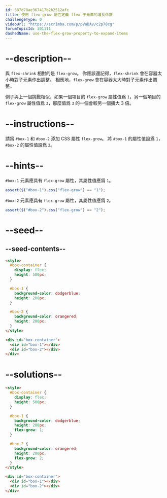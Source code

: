 ```yaml
---
id: 587d78ae367417b2b2512afc
title: 使用 flex-grow 屬性定義 flex 子元素的增長係數
challengeType: 0
videoUrl: "https://scrimba.com/p/pVaDAv/c2p78cg"
forumTopicId: 301111
dashedName: use-the-flex-grow-property-to-expand-items
---
```


# --description--

與 `flex-shrink` 相對的是 `flex-grow`。 你應該還記得，`flex-shrink` 會在容器太小時對子元素作出調整。 相應地，`flex-grow` 會在容器太大時對子元素作出調整。

例子與上一個挑戰相似，如果一個項目的 `flex-grow` 屬性值爲 `1`，另一個項目的 `flex-grow` 屬性值爲 `3`，那麼值爲 `3` 的一個會較另一個擴大 3 倍。

# --instructions--

請爲 `#box-1` 和 `#box-2` 添加 CSS 屬性 `flex-grow`。 將 `#box-1` 的屬性值設爲 `1`，`#box-2` 的屬性值設爲 `2`。

# --hints--

`#box-1` 元素應具有 `flex-grow` 屬性，其屬性值應爲 `1`。

```js
assert($("#box-1").css("flex-grow") == "1");
```

`#box-2` 元素應具有 `flex-grow` 屬性，其屬性值應爲 `2`。

```js
assert($("#box-2").css("flex-grow") == "2");
```

# --seed--

## --seed-contents--

```html
<style>
  #box-container {
    display: flex;
    height: 500px;
  }

  #box-1 {
    background-color: dodgerblue;
    height: 200px;
  }

  #box-2 {
    background-color: orangered;
    height: 200px;
  }
</style>

<div id="box-container">
  <div id="box-1"></div>
  <div id="box-2"></div>
</div>
```

# --solutions--

```html
<style>
  #box-container {
    display: flex;
    height: 500px;
  }

  #box-1 {
    background-color: dodgerblue;
    height: 200px;
    flex-grow: 1;
  }

  #box-2 {
    background-color: orangered;
    height: 200px;
    flex-grow: 2;
  }
</style>

<div id="box-container">
  <div id="box-1"></div>
  <div id="box-2"></div>
</div>
```
